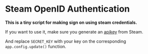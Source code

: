# Steam OpenID Authentication
**This is a tiny script for making sign on using steam credentials.**

If you want to use it, make sure you generate an [apikey](http://steamcommunity.com/dev/apikey) from Steam.

And replace ``` SECRET_KEY ``` with your key on the corresponding ``` app.config.update() ``` function.
